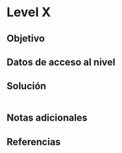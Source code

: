 # Level X

## Objetivo

## Datos de acceso al nivel

## Solución

```
```

## Notas adicionales

## Referencias



